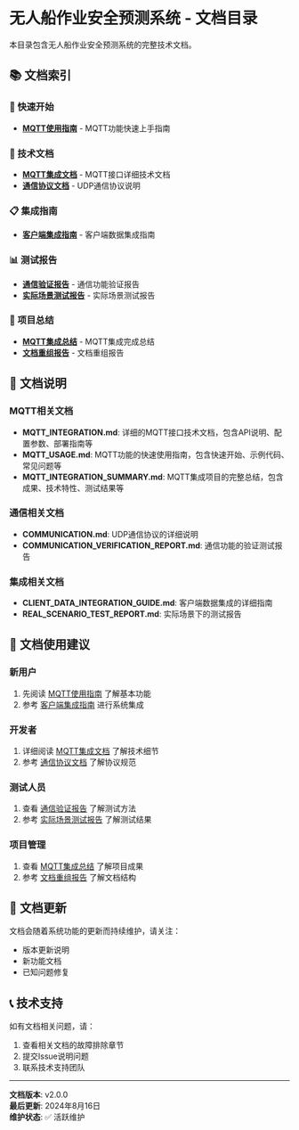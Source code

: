 # 无人船作业安全预测系统 - 文档目录

本目录包含无人船作业安全预测系统的完整技术文档。

## 📚 文档索引

### 🚀 快速开始
- **[MQTT使用指南](MQTT_USAGE.md)** - MQTT功能快速上手指南

### 🔧 技术文档
- **[MQTT集成文档](MQTT_INTEGRATION.md)** - MQTT接口详细技术文档
- **[通信协议文档](COMMUNICATION.md)** - UDP通信协议说明

### 📋 集成指南
- **[客户端集成指南](CLIENT_DATA_INTEGRATION_GUIDE.md)** - 客户端数据集成指南

### 📊 测试报告
- **[通信验证报告](COMMUNICATION_VERIFICATION_REPORT.md)** - 通信功能验证报告
- **[实际场景测试报告](REAL_SCENARIO_TEST_REPORT.md)** - 实际场景测试报告

### 📝 项目总结
- **[MQTT集成总结](MQTT_INTEGRATION_SUMMARY.md)** - MQTT集成完成总结
- **[文档重组报告](DOCUMENTATION_REORGANIZATION_REPORT.md)** - 文档重组报告

## 📖 文档说明

### MQTT相关文档
- **MQTT_INTEGRATION.md**: 详细的MQTT接口技术文档，包含API说明、配置参数、部署指南等
- **MQTT_USAGE.md**: MQTT功能的快速使用指南，包含快速开始、示例代码、常见问题等
- **MQTT_INTEGRATION_SUMMARY.md**: MQTT集成项目的完整总结，包含成果、技术特性、测试结果等

### 通信相关文档
- **COMMUNICATION.md**: UDP通信协议的详细说明
- **COMMUNICATION_VERIFICATION_REPORT.md**: 通信功能的验证测试报告

### 集成相关文档
- **CLIENT_DATA_INTEGRATION_GUIDE.md**: 客户端数据集成的详细指南
- **REAL_SCENARIO_TEST_REPORT.md**: 实际场景下的测试报告

## 🎯 文档使用建议

### 新用户
1. 先阅读 [MQTT使用指南](MQTT_USAGE.md) 了解基本功能
2. 参考 [客户端集成指南](CLIENT_DATA_INTEGRATION_GUIDE.md) 进行系统集成

### 开发者
1. 详细阅读 [MQTT集成文档](MQTT_INTEGRATION.md) 了解技术细节
2. 参考 [通信协议文档](COMMUNICATION.md) 了解协议规范

### 测试人员
1. 查看 [通信验证报告](COMMUNICATION_VERIFICATION_REPORT.md) 了解测试方法
2. 参考 [实际场景测试报告](REAL_SCENARIO_TEST_REPORT.md) 了解测试结果

### 项目管理
1. 查看 [MQTT集成总结](MQTT_INTEGRATION_SUMMARY.md) 了解项目成果
2. 参考 [文档重组报告](DOCUMENTATION_REORGANIZATION_REPORT.md) 了解文档结构

## 🔄 文档更新

文档会随着系统功能的更新而持续维护，请关注：
- 版本更新说明
- 新功能文档
- 已知问题修复

## 📞 技术支持

如有文档相关问题，请：
1. 查看相关文档的故障排除章节
2. 提交Issue说明问题
3. 联系技术支持团队

---

**文档版本**: v2.0.0  
**最后更新**: 2024年8月16日  
**维护状态**: ✅ 活跃维护
